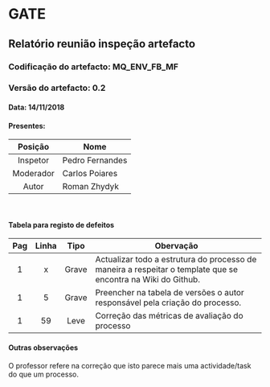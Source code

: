 # GATE
## Relatório reunião inspeção artefacto
### Codificação do artefacto: MQ_ENV_FB_MF
### Versão do artefacto: 0.2
#### Data: 14/11/2018
#### Presentes: 
|Posição|Nome
|:---:|---
|Inspetor| Pedro Fernandes
|Moderador| Carlos Poiares
|Autor| Roman Zhydyk

</br>

#### Tabela para registo de defeitos
|Pag|Linha|Tipo|Obervação
|:---:|:---:|:---:|---
|1|x|Grave|Actualizar todo a estrutura do processo de maneira a respeitar o template que se encontra na Wiki do Github.
|1|5|Grave|Preencher na tabela de versões o autor responsável pela criação do processo.
|1|59|Leve|Correção das métricas de avaliação do processo|


#### Outras observações

O professor refere na correção que isto parece mais uma actividade/task do que um processo.

</br>